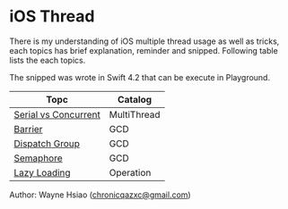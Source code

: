 # iOS Thread

There is my understanding of iOS multiple thread usage as well as tricks, each topics has brief explanation, reminder and snipped.
Following table lists the each topics.

The snipped was wrote in Swift 4.2 that can be execute in Playground.

|Topc|Catalog|
|--|--|
|[Serial vs Concurrent](serial_concurrent)|MultiThread|
|[Barrier](barrier)|GCD|
|[Dispatch Group](dispatch_group)|GCD|
|[Semaphore](semaphore)|GCD|
|[Lazy Loading](https://github.com/chronicqazxc/LazyLoading)|Operation|

Author: Wayne Hsiao (chronicqazxc@gmail.com)
